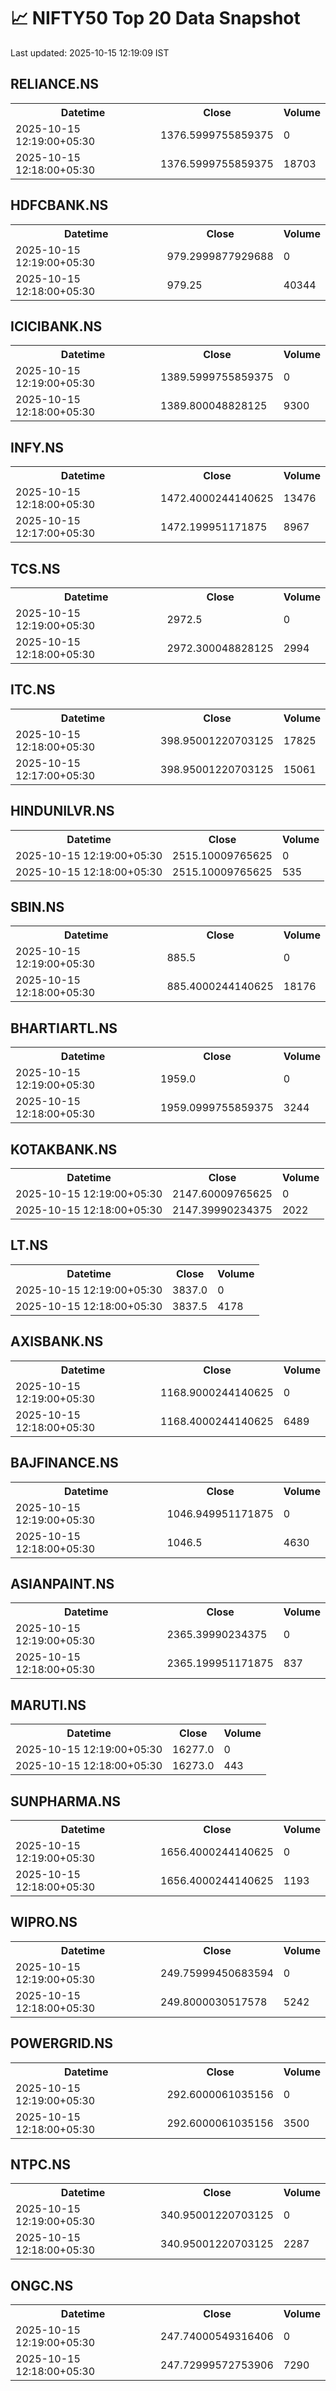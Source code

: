 # 📈 NIFTY50 Top 20 Data Snapshot

Last updated: 2025-10-15 12:19:09 IST

## RELIANCE.NS

<table>
  <tr><th>Datetime</th><th>Close</th><th>Volume</th></tr>
  <tr><td>2025-10-15 12:19:00+05:30</td><td>1376.5999755859375</td><td>0</td></tr>
  <tr><td>2025-10-15 12:18:00+05:30</td><td>1376.5999755859375</td><td>18703</td></tr>
</table>

## HDFCBANK.NS

<table>
  <tr><th>Datetime</th><th>Close</th><th>Volume</th></tr>
  <tr><td>2025-10-15 12:19:00+05:30</td><td>979.2999877929688</td><td>0</td></tr>
  <tr><td>2025-10-15 12:18:00+05:30</td><td>979.25</td><td>40344</td></tr>
</table>

## ICICIBANK.NS

<table>
  <tr><th>Datetime</th><th>Close</th><th>Volume</th></tr>
  <tr><td>2025-10-15 12:19:00+05:30</td><td>1389.5999755859375</td><td>0</td></tr>
  <tr><td>2025-10-15 12:18:00+05:30</td><td>1389.800048828125</td><td>9300</td></tr>
</table>

## INFY.NS

<table>
  <tr><th>Datetime</th><th>Close</th><th>Volume</th></tr>
  <tr><td>2025-10-15 12:18:00+05:30</td><td>1472.4000244140625</td><td>13476</td></tr>
  <tr><td>2025-10-15 12:17:00+05:30</td><td>1472.199951171875</td><td>8967</td></tr>
</table>

## TCS.NS

<table>
  <tr><th>Datetime</th><th>Close</th><th>Volume</th></tr>
  <tr><td>2025-10-15 12:19:00+05:30</td><td>2972.5</td><td>0</td></tr>
  <tr><td>2025-10-15 12:18:00+05:30</td><td>2972.300048828125</td><td>2994</td></tr>
</table>

## ITC.NS

<table>
  <tr><th>Datetime</th><th>Close</th><th>Volume</th></tr>
  <tr><td>2025-10-15 12:18:00+05:30</td><td>398.95001220703125</td><td>17825</td></tr>
  <tr><td>2025-10-15 12:17:00+05:30</td><td>398.95001220703125</td><td>15061</td></tr>
</table>

## HINDUNILVR.NS

<table>
  <tr><th>Datetime</th><th>Close</th><th>Volume</th></tr>
  <tr><td>2025-10-15 12:19:00+05:30</td><td>2515.10009765625</td><td>0</td></tr>
  <tr><td>2025-10-15 12:18:00+05:30</td><td>2515.10009765625</td><td>535</td></tr>
</table>

## SBIN.NS

<table>
  <tr><th>Datetime</th><th>Close</th><th>Volume</th></tr>
  <tr><td>2025-10-15 12:19:00+05:30</td><td>885.5</td><td>0</td></tr>
  <tr><td>2025-10-15 12:18:00+05:30</td><td>885.4000244140625</td><td>18176</td></tr>
</table>

## BHARTIARTL.NS

<table>
  <tr><th>Datetime</th><th>Close</th><th>Volume</th></tr>
  <tr><td>2025-10-15 12:19:00+05:30</td><td>1959.0</td><td>0</td></tr>
  <tr><td>2025-10-15 12:18:00+05:30</td><td>1959.0999755859375</td><td>3244</td></tr>
</table>

## KOTAKBANK.NS

<table>
  <tr><th>Datetime</th><th>Close</th><th>Volume</th></tr>
  <tr><td>2025-10-15 12:19:00+05:30</td><td>2147.60009765625</td><td>0</td></tr>
  <tr><td>2025-10-15 12:18:00+05:30</td><td>2147.39990234375</td><td>2022</td></tr>
</table>

## LT.NS

<table>
  <tr><th>Datetime</th><th>Close</th><th>Volume</th></tr>
  <tr><td>2025-10-15 12:19:00+05:30</td><td>3837.0</td><td>0</td></tr>
  <tr><td>2025-10-15 12:18:00+05:30</td><td>3837.5</td><td>4178</td></tr>
</table>

## AXISBANK.NS

<table>
  <tr><th>Datetime</th><th>Close</th><th>Volume</th></tr>
  <tr><td>2025-10-15 12:19:00+05:30</td><td>1168.9000244140625</td><td>0</td></tr>
  <tr><td>2025-10-15 12:18:00+05:30</td><td>1168.4000244140625</td><td>6489</td></tr>
</table>

## BAJFINANCE.NS

<table>
  <tr><th>Datetime</th><th>Close</th><th>Volume</th></tr>
  <tr><td>2025-10-15 12:19:00+05:30</td><td>1046.949951171875</td><td>0</td></tr>
  <tr><td>2025-10-15 12:18:00+05:30</td><td>1046.5</td><td>4630</td></tr>
</table>

## ASIANPAINT.NS

<table>
  <tr><th>Datetime</th><th>Close</th><th>Volume</th></tr>
  <tr><td>2025-10-15 12:19:00+05:30</td><td>2365.39990234375</td><td>0</td></tr>
  <tr><td>2025-10-15 12:18:00+05:30</td><td>2365.199951171875</td><td>837</td></tr>
</table>

## MARUTI.NS

<table>
  <tr><th>Datetime</th><th>Close</th><th>Volume</th></tr>
  <tr><td>2025-10-15 12:19:00+05:30</td><td>16277.0</td><td>0</td></tr>
  <tr><td>2025-10-15 12:18:00+05:30</td><td>16273.0</td><td>443</td></tr>
</table>

## SUNPHARMA.NS

<table>
  <tr><th>Datetime</th><th>Close</th><th>Volume</th></tr>
  <tr><td>2025-10-15 12:19:00+05:30</td><td>1656.4000244140625</td><td>0</td></tr>
  <tr><td>2025-10-15 12:18:00+05:30</td><td>1656.4000244140625</td><td>1193</td></tr>
</table>

## WIPRO.NS

<table>
  <tr><th>Datetime</th><th>Close</th><th>Volume</th></tr>
  <tr><td>2025-10-15 12:19:00+05:30</td><td>249.75999450683594</td><td>0</td></tr>
  <tr><td>2025-10-15 12:18:00+05:30</td><td>249.8000030517578</td><td>5242</td></tr>
</table>

## POWERGRID.NS

<table>
  <tr><th>Datetime</th><th>Close</th><th>Volume</th></tr>
  <tr><td>2025-10-15 12:19:00+05:30</td><td>292.6000061035156</td><td>0</td></tr>
  <tr><td>2025-10-15 12:18:00+05:30</td><td>292.6000061035156</td><td>3500</td></tr>
</table>

## NTPC.NS

<table>
  <tr><th>Datetime</th><th>Close</th><th>Volume</th></tr>
  <tr><td>2025-10-15 12:19:00+05:30</td><td>340.95001220703125</td><td>0</td></tr>
  <tr><td>2025-10-15 12:18:00+05:30</td><td>340.95001220703125</td><td>2287</td></tr>
</table>

## ONGC.NS

<table>
  <tr><th>Datetime</th><th>Close</th><th>Volume</th></tr>
  <tr><td>2025-10-15 12:19:00+05:30</td><td>247.74000549316406</td><td>0</td></tr>
  <tr><td>2025-10-15 12:18:00+05:30</td><td>247.72999572753906</td><td>7290</td></tr>
</table>

